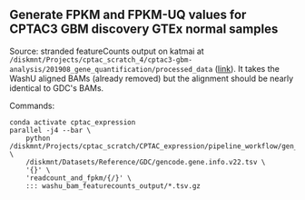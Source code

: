 ## Generate FPKM and FPKM-UQ values for CPTAC3 GBM discovery GTEx normal samples
Source: stranded featureCounts output on katmai at `/diskmnt/Projects/cptac_scratch_4/cptac3-gbm-analysis/201908_gene_quantification/processed_data` ([link]). It takes the WashU aligned BAMs (already removed) but the alignment should be nearly identical to GDC's BAMs.

[link]: https://github.com/ccwang002/cptac3-gbm-analysis/tree/master/201908_gene_quantification


Commands:

    conda activate cptac_expression
    parallel -j4 --bar \
        python /diskmnt/Projects/cptac_scratch/CPTAC_expression/pipeline_workflow/gen_fpkm.py \
        /diskmnt/Datasets/Reference/GDC/gencode.gene.info.v22.tsv \
        '{}' \
        'readcount_and_fpkm/{/}' \
        ::: washu_bam_featurecounts_output/*.tsv.gz
